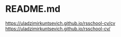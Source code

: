 # README.md
https://uladzimirkuntsevich.github.io/rsschool-cv/cv     
https://uladzimirkuntsevich.github.io/rsschool-cv/
